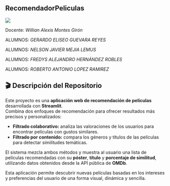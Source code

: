 ## RecomendadorPeliculas
<img src="https://ugb.edu.sv/wp-content/uploads/2023/06/UGB_LOGOTIPO_HORIZONTAL.png">

Docente: *Willian Alexis Montes Girón*

ALUMNOS: *GERARDO ELISEO GUEVARA REYES*

ALUMNOS: *NELSON JAVIER MEJIA LEMUS*

ALUMNOS: *FREDYS ALEJANDRO HERNÁNDEZ ROBLES*

ALUMNOS: *ROBERTO ANTONIO LOPEZ RAMIREZ*

## 🎬 Descripción del Repositorio

Este proyecto es una **aplicación web de recomendación de películas** desarrollada con **Streamlit**.  
Combina dos enfoques de recomendación para ofrecer resultados más precisos y personalizados:

-  **Filtrado colaborativo:** analiza las valoraciones de los usuarios para encontrar películas con gustos similares.  
-  **Filtrado por contenido:** compara los géneros y títulos de las películas para detectar similitudes temáticas.

El sistema mezcla ambos métodos y muestra al usuario una lista de películas recomendadas con su **póster**, **título** y **porcentaje de similitud**, utilizando datos obtenidos desde la API pública de **OMDb**.

Esta aplicación permite descubrir nuevas películas basadas en los intereses y preferencias del usuario de una forma visual, dinámica y sencilla.



